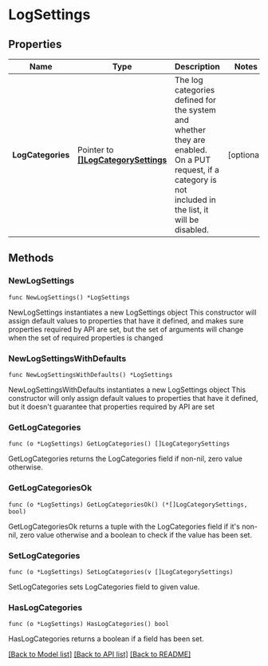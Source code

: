 # LogSettings

## Properties

Name | Type | Description | Notes
------------ | ------------- | ------------- | -------------
**LogCategories** | Pointer to [**[]LogCategorySettings**](LogCategorySettings.md) | The log categories defined for the system and whether they are enabled. On a PUT request, if a category is not included in the list, it will be disabled. | [optional] 

## Methods

### NewLogSettings

`func NewLogSettings() *LogSettings`

NewLogSettings instantiates a new LogSettings object
This constructor will assign default values to properties that have it defined,
and makes sure properties required by API are set, but the set of arguments
will change when the set of required properties is changed

### NewLogSettingsWithDefaults

`func NewLogSettingsWithDefaults() *LogSettings`

NewLogSettingsWithDefaults instantiates a new LogSettings object
This constructor will only assign default values to properties that have it defined,
but it doesn't guarantee that properties required by API are set

### GetLogCategories

`func (o *LogSettings) GetLogCategories() []LogCategorySettings`

GetLogCategories returns the LogCategories field if non-nil, zero value otherwise.

### GetLogCategoriesOk

`func (o *LogSettings) GetLogCategoriesOk() (*[]LogCategorySettings, bool)`

GetLogCategoriesOk returns a tuple with the LogCategories field if it's non-nil, zero value otherwise
and a boolean to check if the value has been set.

### SetLogCategories

`func (o *LogSettings) SetLogCategories(v []LogCategorySettings)`

SetLogCategories sets LogCategories field to given value.

### HasLogCategories

`func (o *LogSettings) HasLogCategories() bool`

HasLogCategories returns a boolean if a field has been set.


[[Back to Model list]](../README.md#documentation-for-models) [[Back to API list]](../README.md#documentation-for-api-endpoints) [[Back to README]](../README.md)


